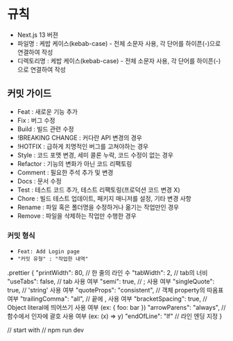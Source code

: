 # 규칙

- Next.js 13 버젼
- 파일명 : 케밥 케이스(kebab-case) - 전체 소문자 사용, 각 단어를 하이픈(-)으로 연결하여 작성
- 디렉토리명 : 케밥 케이스(kebab-case) - 전체 소문자 사용, 각 단어를 하이픈(-)으로 연결하여 작성

## 커밋 가이드

- Feat : 새로운 기능 추가
- Fix : 버그 수정
- Build : 빌드 관련 수정
- !BREAKING CHANGE : 커다란 API 변경의 경우
- !HOTFIX : 급하게 치명적인 버그를 고쳐야하는 경우
- Style : 코드 포맷 변경, 세미 콜론 누락, 코드 수정이 없는 경우
- Refactor : 기능의 변화가 아닌 코드 리팩토링
- Comment : 필요한 주석 추가 및 변경
- Docs : 문서 수정
- Test : 테스트 코드 추가, 테스트 리팩토링(프로덕션 코드 변경 X)
- Chore : 빌드 테스트 업데이트, 패키지 매니저를 설정, 기타 변경 사항
- Rename : 파일 혹은 폴더명을 수정하거나 옮기는 작업만인 경우
- Remove : 파일을 삭제하는 작업만 수행한 경우

### 커밋 형식

- `Feat: Add Login page`
- `"커밋 유형" : "작업한 내역"`

.prettier
{
"printWidth": 80, // 한 줄의 라인 수
"tabWidth": 2, // tab의 너비
"useTabs": false, // tab 사용 여부
"semi": true, // ; 사용 여부
"singleQuote": true, // 'string' 사용 여부
"quoteProps": "consistent", // 객체 property의 따옴표 여부
"trailingComma": "all", // 끝에 , 사용 여부
"bracketSpacing": true, // Object literal에 띄어쓰기 사용 여부 (ex: { foo: bar })
"arrowParens": "always", // 함수에서 인자에 괄호 사용 여부 (ex: (x) => y)
"endOfLine": "lf" // 라인 엔딩 지정
}

// start with
// npm run dev
